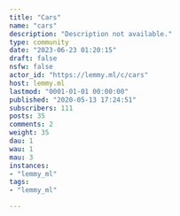 ```yaml
---
title: "Cars" 
name: "cars"
description: "Description not available."
type: community
date: "2023-06-23 01:20:15"
draft: false
nsfw: false
actor_id: "https://lemmy.ml/c/cars"
host: lemmy.ml
lastmod: "0001-01-01 00:00:00"
published: "2020-05-13 17:24:51"
subscribers: 111
posts: 35
comments: 2
weight: 35
dau: 1
wau: 1
mau: 3
instances:
- "lemmy_ml"
tags: 
- "lemmy_ml"

---
```

